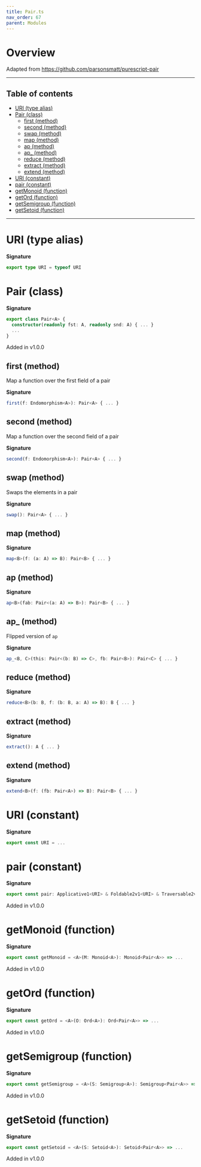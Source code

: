 ```yaml
---
title: Pair.ts
nav_order: 67
parent: Modules
---
```


# Overview

Adapted from https://github.com/parsonsmatt/purescript-pair

---

<h2 class="text-delta">Table of contents</h2>

- [URI (type alias)](#uri-type-alias)
- [Pair (class)](#pair-class)
  - [first (method)](#first-method)
  - [second (method)](#second-method)
  - [swap (method)](#swap-method)
  - [map (method)](#map-method)
  - [ap (method)](#ap-method)
  - [ap\_ (method)](#ap_-method)
  - [reduce (method)](#reduce-method)
  - [extract (method)](#extract-method)
  - [extend (method)](#extend-method)
- [URI (constant)](#uri-constant)
- [pair (constant)](#pair-constant)
- [getMonoid (function)](#getmonoid-function)
- [getOrd (function)](#getord-function)
- [getSemigroup (function)](#getsemigroup-function)
- [getSetoid (function)](#getsetoid-function)

---

# URI (type alias)

**Signature**

```ts
export type URI = typeof URI
```

# Pair (class)

**Signature**

```ts
export class Pair<A> {
  constructor(readonly fst: A, readonly snd: A) { ... }
  ...
}
```

Added in v1.0.0

## first (method)

Map a function over the first field of a pair

**Signature**

```ts
first(f: Endomorphism<A>): Pair<A> { ... }
```

## second (method)

Map a function over the second field of a pair

**Signature**

```ts
second(f: Endomorphism<A>): Pair<A> { ... }
```

## swap (method)

Swaps the elements in a pair

**Signature**

```ts
swap(): Pair<A> { ... }
```

## map (method)

**Signature**

```ts
map<B>(f: (a: A) => B): Pair<B> { ... }
```

## ap (method)

**Signature**

```ts
ap<B>(fab: Pair<(a: A) => B>): Pair<B> { ... }
```

## ap\_ (method)

Flipped version of `ap`

**Signature**

```ts
ap_<B, C>(this: Pair<(b: B) => C>, fb: Pair<B>): Pair<C> { ... }
```

## reduce (method)

**Signature**

```ts
reduce<B>(b: B, f: (b: B, a: A) => B): B { ... }
```

## extract (method)

**Signature**

```ts
extract(): A { ... }
```

## extend (method)

**Signature**

```ts
extend<B>(f: (fb: Pair<A>) => B): Pair<B> { ... }
```

# URI (constant)

**Signature**

```ts
export const URI = ...
```

# pair (constant)

**Signature**

```ts
export const pair: Applicative1<URI> & Foldable2v1<URI> & Traversable2v1<URI> & Comonad1<URI> = ...
```

Added in v1.0.0

# getMonoid (function)

**Signature**

```ts
export const getMonoid = <A>(M: Monoid<A>): Monoid<Pair<A>> => ...
```

Added in v1.0.0

# getOrd (function)

**Signature**

```ts
export const getOrd = <A>(O: Ord<A>): Ord<Pair<A>> => ...
```

Added in v1.0.0

# getSemigroup (function)

**Signature**

```ts
export const getSemigroup = <A>(S: Semigroup<A>): Semigroup<Pair<A>> => ...
```

Added in v1.0.0

# getSetoid (function)

**Signature**

```ts
export const getSetoid = <A>(S: Setoid<A>): Setoid<Pair<A>> => ...
```

Added in v1.0.0
